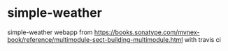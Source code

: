 # simple-weather
simple-weather webapp from https://books.sonatype.com/mvnex-book/reference/multimodule-sect-building-multimodule.html with travis ci
